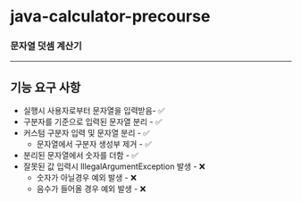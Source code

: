 # java-calculator-precourse

### 문자열 덧셈 계산기

---

## 기능 요구 사항

- 실행시 사용자로부터 문자열을 입력받음- ✅
- 구분자를 기준으로 입력된 문자열 분리 - ✅
- 커스텀 구분자 입력 및 문자열 분리 - ✅
    - 문자열에서 구분자 생성부 제거 - ✅
- 분리된 문자열에서 숫자를 더함 - ✅
- 잘못된 값 입력시 IllegalArgumentException 발생 - ❌
    - 숫자가 아닐경우 예외 발생 - ❌
    - 음수가 들어올 경우 예외 발생 - ❌